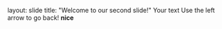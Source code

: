 layout: slide
title: "Welcome to our second slide!"
Your text
Use the left arrow to go back!
**nice**
